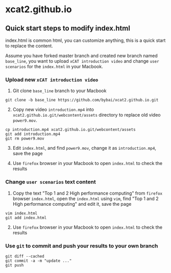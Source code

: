 # xcat2.github.io

## Quick start steps to modify index.html

index.html is common html, you can customize anything, this is a quick start to replace the content.

Assume you have forked master branch and created new branch named ``base_line``, you want to upload ``xCAT introduction video`` and change ``user scenarios`` for the ``index.html`` in your Macbook.

### Upload new ``xCAT introduction video``

1. Git clone ``base_line`` branch to your Macbook 
```
git clone -b base_line https://github.com/bybai/xcat2.github.io.git
```
2. Copy new video ``introduction.mp4`` into ``xcat2.github.io.git/webcontent/assets`` directory to replace old video ``power9.mov``.
```
cp introduction.mp4 xcat2.github.io.git/webcontent/assets
git add introduction.mp4
git rm power9.mov
```
3. Edit ``index.html``, and find ``power9.mov``, change it as ``introduction.mp4``, save the page

4. Use ``firefox`` browser in your Macbook to open ``index.html`` to check the results

### Change ``user scenarios`` text content

1. Copy the text "Top 1 and 2 High performance computing" from ``firefox`` browser ``index.html``, open the ``index.html`` using ``vim``, find "Top 1 and 2 High performance computing" and edit it, save the page
```
vim index.html
git add index.html
```
2. Use ``firefox`` browser in your Macbook to open ``index.html`` to check the results

### Use ``git`` to commit and push your results to your own branch
```
git diff --cached
git commit -a -m "update ..."
git push
```
